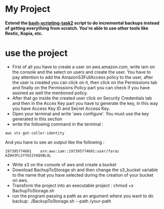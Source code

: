 # My Project
#### Extend the [bash-scripting-task2]() script to do incremental backups instead of getting everything from scratch. You're able to use other tools like Restic, Kopia, etc.

# use the project
* First of all you have to create a user on aws.amazon.com, write iam on the console and the select on users and create the user. You have to pay attention to add the AmazonS3FullAccess policy to the user, after the user is created you can click on it, then click on the Permissions tab and finally on the Permissions Policy part you can check if you have assined as well the mentioned policy.
* After that go inside the created user click on Security Credentials tab and then in the Acces Key part you have to generate the key, in this way you have Access Key ID and Secret Access Key. 
* Open your terminal and write 'aws configure'. You must use the key generated in this section
* write the following command in the terminal :
```
aws sts get-caller-identity
```
And you have to see an output like the following :
```
197395774601    arn:aws:iam::197395774601:user/faraz   AIDH3FLSYYUI2YAQVBL4L
```
* Write s3 on the console of aws and create a bucket
* Download BachupToStorage.sh and then change the s3_bucket variable to the name that you have selected during the creation of your bucket on aws.
* Transform the project into an executable project : chmod +x BachupToStorage.sh
* run the program passing a path as an argument where you want to do backup: ./BackupToStorage.sh --path /your-path
